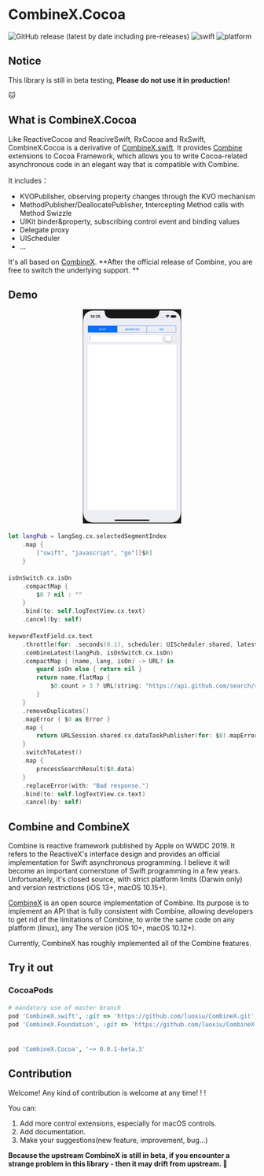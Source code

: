 # CombineX.Cocoa

![GitHub release (latest by date including pre-releases)](https://img.shields.io/github/v/release/luoxiu/combinex.cocoa?include_prereleases)
![swift](https://img.shields.io/badge/swift-5.0-orange)
![platform](https://img.shields.io/badge/platform-ios%20%7C%20macos%20%7C%20watchos%20%7C%20tvos-lightgrey)

## Notice

This library is still in beta testing, **Please do not use it in production!**

🐱

## What is CombineX.Cocoa

Like ReactiveCocoa and ReaciveSwift, RxCocoa and RxSwift, CombineX.Cocoa is a derivative of [CombineX.swift](https://github.com/luoxiu/CombineX). It provides [Combine](https://developer.apple.com/documentation/combine) extensions to Cocoa Framework, which allows you to write Cocoa-related asynchronous code in an elegant way that is compatible with Combine.

It includes：

- KVOPublisher, observing property changes through the KVO mechanism
- MethodPublisher/DeallocatePublisher, tntercepting Method calls with Method Swizzle
- UIKit binder&property, subscribing control event and binding values
- Delegate proxy
- UIScheduler
- ... 

It's all based on [CombineX](https://github.com/luoxiu/CombineX). **After the official release of Combine, you are free to switch the underlying support. **


## Demo

<p align="center">
<img src="demo.gif">
</p>

```swift
let langPub = langSeg.cx.selectedSegmentIndex
    .map {
        ["swift", "javascript", "go"][$0]
    }

isOnSwitch.cx.isOn
    .compactMap {
        $0 ? nil : ""
    }
    .bind(to: self.logTextView.cx.text)
    .cancel(by: self)

keywordTextField.cx.text
    .throttle(for: .seconds(0.1), scheduler: UIScheduler.shared, latest: true)
    .combineLatest(langPub, isOnSwitch.cx.isOn)
    .compactMap { (name, lang, isOn) -> URL? in
        guard isOn else { return nil }
        return name.flatMap {
            $0.count > 3 ? URL(string: "https://api.github.com/search/repositories?q=\($0)+language:\(lang)") : nil
        }
    }
    .removeDuplicates()
    .mapError { $0 as Error }
    .map {
        return URLSession.shared.cx.dataTaskPublisher(for: $0).mapError { $0 as Error }
    }
    .switchToLatest()
    .map {
        processSearchResult($0.data)
    }
    .replaceError(with: "Bad response.")
    .bind(to: self.logTextView.cx.text)
    .cancel(by: self)
```

## Combine and CombineX

Combine is reactive framework published by Apple on WWDC 2019. It refers to the ReactiveX's interface design and provides an official implementation for Swift asynchronous programming. I believe it will become an important cornerstone of Swift programming in a few years. Unfortunately, it's closed source, with strict platform limits (Darwin only) and version restrictions (iOS 13+, macOS 10.15+).

[CombineX](https://github.com/luoxiu/CombineX) is an open source implementation of Combine. Its purpose is to implement an API that is fully consistent with Combine, allowing developers to get rid of the limitations of Combine, to write the same code on any platform (linux), any The version (iOS 10+, macOS 10.12+).

Currently, CombineX has roughly implemented all of the Combine features.

## Try it out

### CocoaPods

```ruby
# mandatory use of master branch
pod 'CombineX.swift', :git => 'https://github.com/luoxiu/CombineX.git', :branch => 'master'
pod 'CombineX.Foundation', :git => 'https://github.com/luoxiu/CombineX.Foundation.git', :branch => 'master'
  

pod 'CombineX.Cocoa', '~> 0.0.1-beta.3'
```

## Contribution

Welcome! Any kind of contribution is welcome at any time! ! !

You can:

1. Add more control extensions, especially for macOS controls.
2. Add documentation.
3. Make your suggestions(new feature, improvement, bug...)

**Because the upstream CombineX is still in beta, if you encounter a strange problem in this library - then it may drift from upstream. 🤣**